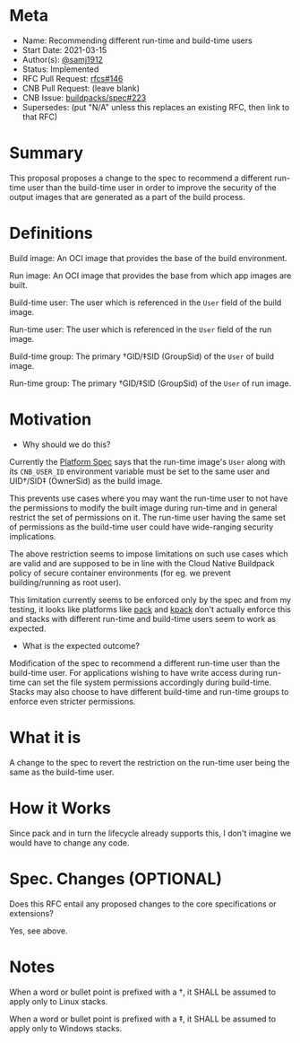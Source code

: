 # Meta
[meta]: #meta
- Name: Recommending different run-time and build-time users
- Start Date: 2021-03-15
- Author(s): [@samj1912](https://github.com/samj1912)
- Status: Implemented
- RFC Pull Request: [rfcs#146](https://github.com/buildpacks/rfcs/pull/146)
- CNB Pull Request: (leave blank)
- CNB Issue: [buildpacks/spec#223](https://github.com/buildpacks/spec/issues/223)
- Supersedes: (put "N/A" unless this replaces an existing RFC, then link to that RFC)

# Summary
[summary]: #summary

This proposal proposes a change to the spec to recommend a different run-time user than the build-time user in order to improve the security of the output images that are generated as a part of the build process.

# Definitions
[definitions]: #definitions

Build image: An OCI image that provides the base of the build environment.

Run image: An OCI image that provides the base from which app images are built.

Build-time user: The user which is referenced in the `User` field of the build image.

Run-time user: The user which is referenced in the `User` field of the run image.

Build-time group: The primary †GID/‡SID (GroupSid) of the `User` of build image.

Run-time group: The primary †GID/‡SID (GroupSid) of the `User` of run image.

# Motivation
[motivation]: #motivation

- Why should we do this?

Currently the [Platform Spec](https://github.com/buildpacks/spec/blob/main/platform.md#run-image) says that the run-time image's `User` along with its `CNB_USER_ID` environment variable must be set to the same user and UID†/SID‡ (OwnerSid) as the build image.

This prevents use cases where you may want the run-time user to not have the permissions to modify the built image during run-time and in general restrict the set of permissions on it. The run-time user having the same set of permissions as the build-time user could have wide-ranging security implications.

The above restriction seems to impose limitations on such use cases which are valid and are supposed to be in line with the Cloud Native Buildpack policy of secure container environments (for eg. we prevent building/running as root user).

This limitation currently seems to be enforced only by the spec and from my testing, it looks like platforms like [pack](https://github.com/buildpacks/pack) and [kpack](https://github.com/pivotal/kpack) don't actually enforce this and stacks with different run-time and build-time users seem to work as expected.

- What is the expected outcome?

Modification of the spec to recommend a different run-time user than the build-time user. For applications wishing to have write access during run-time can set the file system permissions accordingly during build-time. Stacks may also choose to have different build-time and run-time groups to enforce even stricter permissions.

# What it is
[what-it-is]: #what-it-is

A change to the spec to revert the restriction on the run-time user being the same as the build-time user.

# How it Works
[how-it-works]: #how-it-works

Since pack and in turn the lifecycle already supports this, I don't imagine we would have to change any code.


# Spec. Changes (OPTIONAL)
[spec-changes]: #spec-changes
Does this RFC entail any proposed changes to the core specifications or extensions? 

Yes, see above.


# Notes

When a word or bullet point is prefixed with a †, it SHALL be assumed to apply only to Linux stacks.

When a word or bullet point is prefixed with a ‡, it SHALL be assumed to apply only to Windows stacks.
